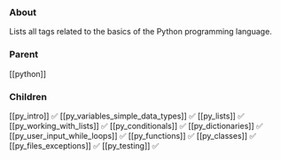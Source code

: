 ### About
Lists all tags related to the basics of the Python programming language.

### Parent
[[python]]

### Children
[[py_intro]] ✅
[[py_variables_simple_data_types]] ✅
[[py_lists]]  ✅
[[py_working_with_lists]] ✅
[[py_conditionals]] ✅
[[py_dictionaries]]  ✅
[[py_user_input_while_loops]] ✅
[[py_functions]] ✅
[[py_classes]] ✅
[[py_files_exceptions]] ✅
[[py_testing]] ✅